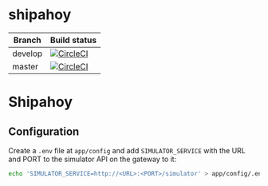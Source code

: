 # shipahoy

|Branch | Build status |
|-------|--------------|
|develop|[![CircleCI](https://circleci.com/gh/maritime-datasystems/shipahoy/tree/develop.svg?style=svg&circle-token=a516ccc959f272c5fe992147ca0f5d426126a286)](https://circleci.com/gh/maritime-datasystems/shipahoy/tree/develop)|
|master|[![CircleCI](https://circleci.com/gh/maritime-datasystems/shipahoy/tree/master.svg?style=svg&circle-token=a516ccc959f272c5fe992147ca0f5d426126a286)](https://circleci.com/gh/maritime-datasystems/shipahoy/tree/master)|

# Shipahoy

## Configuration

Create a `.env` file at `app/config` and add
`SIMULATOR_SERVICE` with the URL and PORT to the simulator API on the gateway to it:

```bash
echo 'SIMULATOR_SERVICE=http://<URL>:<PORT>/simulator' > app/config/.env
```
